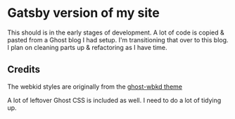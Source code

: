 # Gatsby version of my site

This should is in the early stages of development. A lot of code is copied & pasted from a Ghost blog I had setup. I'm transitioning that over to this blog. I plan on cleaning parts up & refactoring as I have time.

## Credits

The webkid styles are originally from the [ghost-wbkd theme](https://github.com/wbkd/ghost-wbkd)

A lot of leftover Ghost CSS is included as well. I need to do a lot of tidying up.